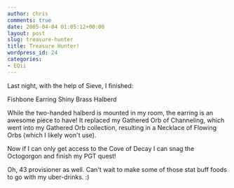 ```yaml
---
author: chris
comments: true
date: 2005-04-04 01:05:12+00:00
layout: post
slug: treasure-hunter
title: Treasure Hunter!
wordpress_id: 24
categories:
- EQii
---
```


Last night, with the help of Sieve, I finished:

Fishbone Earring
Shiny Brass Halberd

While the two-handed halberd is mounted in my room, the earring is an awesome piece to have! It replaced my Gathered Orb of Channeling, which went into my Gathered Orb collection, resulting in a Necklace of Flowing Orbs (which I likely won't use).

Now if I can only get access to the Cove of Decay I can snag the Octogorgon and finish my PGT quest!

Oh, 43 provisioner as well. Can't wait to make some of those stat buff foods to go with my uber-drinks. :)

